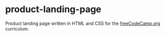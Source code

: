 # product-landing-page
Product landing page written in HTML and CSS for the [freeCodeCamp.org](https://www.freecodecamp.org) curriculum.
